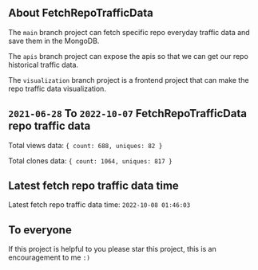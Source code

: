 ## About FetchRepoTrafficData

The `main` branch project can fetch specific repo everyday traffic data and save them in the MongoDB.

The `apis` branch project can expose the apis so that we can get our repo historical traffic data.

The `visualization` branch project is a frontend project that can make the repo traffic data visualization.

## `2021-06-28` To `2022-10-07` FetchRepoTrafficData repo traffic data

Total views data: `{ count: 688, uniques: 82 }`

Total clones data: `{ count: 1064, uniques: 817 }`

## Latest fetch repo traffic data time

Latest fetch repo traffic data time: `2022-10-08 01:46:03`

## To everyone

If this project is helpful to you please star this project, this is an encouragement to me `:)`



